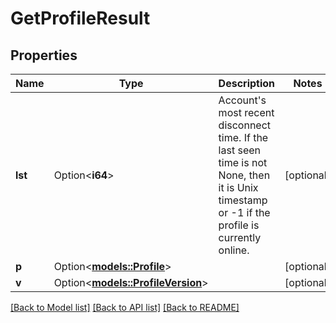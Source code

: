 # GetProfileResult

## Properties

Name | Type | Description | Notes
------------ | ------------- | ------------- | -------------
**lst** | Option<**i64**> | Account's most recent disconnect time.  If the last seen time is not None, then it is Unix timestamp or -1 if the profile is currently online. | [optional]
**p** | Option<[**models::Profile**](Profile.md)> |  | [optional]
**v** | Option<[**models::ProfileVersion**](ProfileVersion.md)> |  | [optional]

[[Back to Model list]](../README.md#documentation-for-models) [[Back to API list]](../README.md#documentation-for-api-endpoints) [[Back to README]](../README.md)


